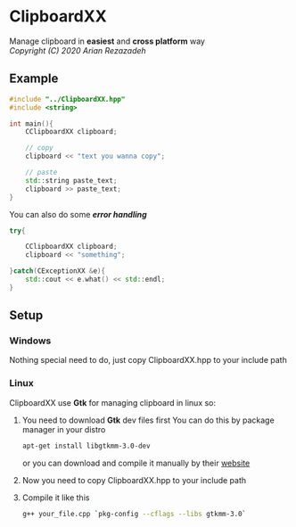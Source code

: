 # ClipboardXX
Manage clipboard in **easiest** and **cross platform** way  
*Copyright (C) 2020 Arian Rezazadeh*

## Example
```C++
#include "../ClipboardXX.hpp"
#include <string>

int main(){
    CClipboardXX clipboard;

    // copy
    clipboard‌ << "text you wanna copy";

    // paste
    std::string paste_text;
    clipboard >> paste_text;
}
```
You can also do some _**error handling**_
```C++
try{

    CClipboardXX clipboard;
    clipboard << "something";

}catch(CExceptionXX &e){
    std::cout << e.what() << std::endl;
}
```

## Setup

### Windows
Nothing special need to do, just copy ClipboardXX.hpp to your include path

### Linux
ClipboardXX use **Gtk** for managing clipboard in linux so:
1. You need to download **Gtk** dev files first
You can do this by package manager in your distro
    ```bash
    apt-get install libgtkmm-3.0-dev
    ```
    or you can download and compile it manually by their [website](https://www.gtkmm.org/en/download.html)


2. Now you need to copy ClipboardXX.hpp to your include path
3. Compile it like this
    ```bash
    g++ your_file.cpp `pkg-config --cflags --libs gtkmm-3.0`
    ```
